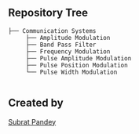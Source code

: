 ## Repository Tree

```
├── Communication Systems
     ├── Amplitude Modulation
     ├── Band Pass Filter
     ├── Frequency Modulation
     ├── Pulse Amplitude Modulation
     ├── Pulse Position Modulation
     └── Pulse Width Modulation


```
## Created by
[Subrat Pandey](https://github.com/32bitdev)